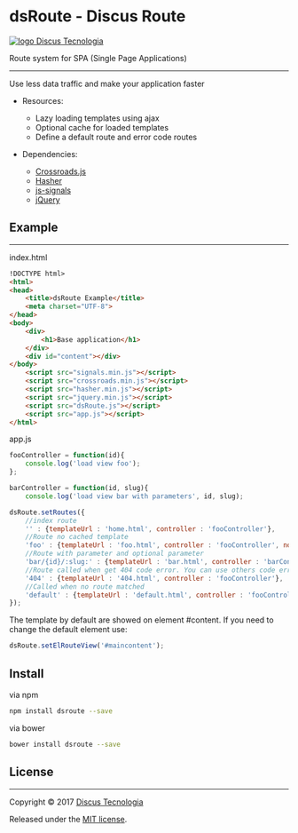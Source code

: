 # dsRoute - Discus Route
[![logo Discus Tecnologia](https://www.discustecnologia.com.br/images/logo_pq.png)](http://www.discustecnologia.com.br)

Route system for SPA (Single Page Applications)

---

Use less data traffic and make your application faster
* Resources:
  * Lazy loading templates using ajax
  *	Optional cache for loaded templates
  *	Define a default route and error code routes
 
* Dependencies:
  * [Crossroads.js](https://millermedeiros.github.io/crossroads.js/)
  * [Hasher](https://github.com/millermedeiros/hasher/)
  * [js-signals](https://github.com/millermedeiros/js-signals)
  *	[jQuery](https://jquery.com/)

## Example
---
index.html
```html
!DOCTYPE html>
<html>
<head>
	<title>dsRoute Example</title>
	<meta charset="UTF-8">
</head>
<body>
	<div>
		<h1>Base application</h1>
	</div>
	<div id="content"></div>
</body>
	<script src="signals.min.js"></script>
	<script src="crossroads.min.js"></script>
	<script src="hasher.min.js"></script>
	<script src="jquery.min.js"></script>
	<script src="dsRoute.js"></script>
	<script src="app.js"></script>
</html>
```
app.js
```js
fooController = function(id){
	console.log('load view foo');
};

barController = function(id, slug){
	console.log('load view bar with parameters', id, slug);

dsRoute.setRoutes({
	//index route
	'' : {templateUrl : 'home.html', controller : 'fooController'},
	//Route no cached template
	'foo' : {templateUrl : 'foo.html', controller : 'fooController', nocache : true},
	//Route with parameter and optional parameter
	'bar/{id}/:slug:' : {templateUrl : 'bar.html', controller : 'barController'},
	//Route called when get 404 code error. You can use others code errors.
	'404' : {templateUrl : '404.html', controller : 'fooController'},
	//Called when no route matched
	'default' : {templateUrl : 'default.html', controller : 'fooController'}
});
```
The template by default are showed on element #content. If you need to change the default element use:
```js
dsRoute.setElRouteView('#maincontent');
```

## Install

via npm
```sh
npm install dsroute --save
```
via bower
```sh
bower install dsroute --save
```
  
## License ##
---

Copyright © 2017 [Discus Tecnologia][1]

Released under the [MIT license](http://www.opensource.org/licenses/mit-license.php).

  [1]: https//www.discustecnologia.com.br